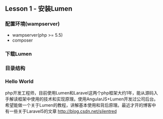 ## Lesson 1 - 安装Lumen

### 配置环境(wampserver)
- wampserver(php >= 5.5)
- composer

### 下载Lumen

### 目录结构

### Hello World


php开发工程师，目前使用Lumen和Laravel这两个php框架大约1年，能从源码入手解读框架中使用的技术和实现原理。使用AngularJS+Lumen开发过公司后台。希望能做一个关于Lumen的教程，讲解基本使用和背后原理。最近才开的博客中有一些关于Laravel5的文章 http://blog.csdn.net/silentred
